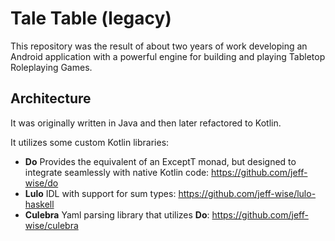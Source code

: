 

# Tale Table (legacy)

This repository was the result of about two years of work developing an Android application with a powerful engine for building and playing Tabletop Roleplaying Games.

## Architecture

It was originally written in Java and then later refactored to Kotlin. 

It utilizes some custom Kotlin libraries:
 * **Do** Provides the equivalent of an ExceptT monad, but designed to integrate seamlessly with native Kotlin code: https://github.com/jeff-wise/do
 * **Lulo** IDL with support for sum types: https://github.com/jeff-wise/lulo-haskell
 * **Culebra** Yaml parsing library that utilizes **Do**: https://github.com/jeff-wise/culebra

